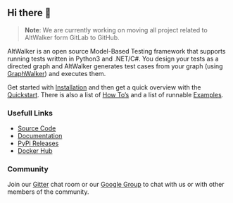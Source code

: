## Hi there 👋

> **Note**: We are currently working on moving all project related to AltWalker form GitLab to GitHub.

AltWalker is an open source Model-Based Testing framework that supports running tests written in Python3 and .NET/C#. You design your tests as a directed graph and AltWalker generates test cases from your graph (using [GraphWalker](http://graphwalker.github.io/)) and executes them.

Get started with [Installation](https://altom.gitlab.io/altwalker/altwalker/installation.html) and then get a quick overview with the [Quickstart](https://altom.gitlab.io/altwalker/altwalker/quickstart.html). There is also a list of [How To’s](https://altom.gitlab.io/altwalker/altwalker/how-tos.html) and a list of runnable [Examples](https://altom.gitlab.io/altwalker/altwalker/examples.html).

### Usefull Links 

* [Source Code](https://gitlab.com/altom/altwalker/altwalker)
* [Documentation](https://altom.gitlab.io/altwalker/altwalker)  
* [PyPi Releases](https://pypi.org/project/altwalker)
* [Docker Hub](https://hub.docker.com/u/altwalker)

### Community 

Join our [Gitter](https://groups.google.com/g/altwalker) chat room or our [Google Group](https://groups.google.com/g/altwalker) to chat with us or with other members of the community.

